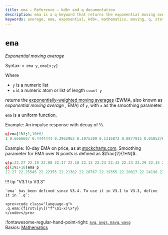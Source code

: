 ```yaml
---
title: ema – Reference – kdb+ and q documentation
description: ema is a q keyword that returns the exponential moving average of its arguments.
keywords: average, ema, exponential, kdb+, mathematics, moving, q, statistics
---
```

# `ema`




_Exponential moving average_

Syntax: `x ema y`, `ema[x;y]`

Where

-   `y` is a numeric list
-   `x` is a numeric atom or list of length `count y`

returns the [exponentially-weighted moving averages](https://en.wikipedia.org/wiki/Moving_average#Exponential_moving_average "Wikipedia") (EWMA, also known as _exponential moving average_ , EMA) of `y`, with `x` as the smoothing parameter.

`ema` is a uniform function. 

Example: An impulse response with decay of &frac13;.

```q
q)ema[1%3;1,10#0]
1 0.6666667 0.4444444 0.2962963 0.1975309 0.1316872 0.0877915 0.05852766 0.03901844 0.02601229 0.01734153
```

Example: 10-day EMA on price, as at [stockcharts.com](https://school.stockcharts.com/doku.php?id=technical_indicators:moving_averages). Smoothing parameter for EMA over $N$ points is defined as $\frac{2}{1+N}$.

```q
q)p:22.27 22.19 22.08 22.17 22.18 22.13 22.23 22.43 22.24 22.29 22.15 22.39 22.38 22.61 23.36 24.05 23.75 23.83 23.95 23.63 23.82 23.87 23.65 23.19 23.1 23.33 22.68 23.1 22.4 22.17
q)(2%1+10)ema p
22.27 22.25545 22.22355 22.21382 22.20767 22.19355 22.20017 22.24196 22.2416 22.2504 22.23215 22.26085 22.28251 22.34206 22.52714 22.80402 22.97602 23.13129 23.28014 23.34375 23.43034 23.51028 23.53568 23.47283 23.40505 23.3914 23.26206 23.23259 23.08121 22.91554
```

!!! tip "V3.1 to V3.3"

    `ema` has been defined since V3.4. To use it in V3.1 to V3.3, define it in `.q`:

    <pre><code class="language-q">
    .q.ema:{first\[y\]("f"\$1-x)\x*y}
    </code></pre>


:fontawesome-regular-hand-point-right:
[`avg`, `avgs`, `mavg`, `wavg`](avg.md)  
Basics: [Mathematics](../basics/math.md)

